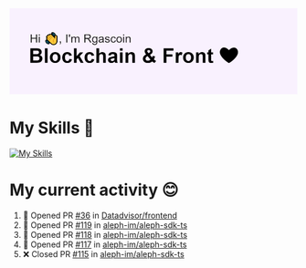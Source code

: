 <!--
**Rgascoin/Rgascoin** is a ✨ _special_ ✨ repository because its `README.md` (this file) appears on your GitHub profile.
-->

![image info](./header.png)


# My Skills 🌟

[![My Skills](https://skillicons.dev/icons?i=solidity,nextjs,tailwind,react,nodejs,ts,docker,jest,py,postgres,git,bash,cpp)](https://skillicons.dev)


# My current activity 😊

<!--START_SECTION:activity-->
1. 💪 Opened PR [#36](https://github.com/Datadvisor/frontend/pull/36) in [Datadvisor/frontend](https://github.com/Datadvisor/frontend)
2. 💪 Opened PR [#119](https://github.com/aleph-im/aleph-sdk-ts/pull/119) in [aleph-im/aleph-sdk-ts](https://github.com/aleph-im/aleph-sdk-ts)
3. 💪 Opened PR [#118](https://github.com/aleph-im/aleph-sdk-ts/pull/118) in [aleph-im/aleph-sdk-ts](https://github.com/aleph-im/aleph-sdk-ts)
4. 💪 Opened PR [#117](https://github.com/aleph-im/aleph-sdk-ts/pull/117) in [aleph-im/aleph-sdk-ts](https://github.com/aleph-im/aleph-sdk-ts)
5. ❌ Closed PR [#115](https://github.com/aleph-im/aleph-sdk-ts/pull/115) in [aleph-im/aleph-sdk-ts](https://github.com/aleph-im/aleph-sdk-ts)
<!--END_SECTION:activity-->

